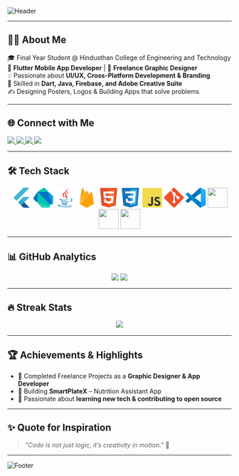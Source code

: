 <!-- Header -->
![Header](https://capsule-render.vercel.app/api?type=waving&color=0:00c6ff,100:0072ff&height=200&section=header&text=Hi%20👋,%20I'm%20Madhupriya%20G&fontSize=38&fontColor=fff&fontAlignY=35&desc=Flutter%20Developer%20|%20UI/UX%20Designer%20|%20Creative%20Thinker&descAlignY=55&descAlign=50)

---

## 👩‍💻 About Me  
🎓 Final Year Student @ Hindusthan College of Engineering and Technology  
📱 **Flutter Mobile App Developer** | 🎨 **Freelance Graphic Designer**  
💡 Passionate about **UI/UX, Cross-Platform Development & Branding**  
🔧 Skilled in **Dart, Java, Firebase, and Adobe Creative Suite**  
✍️ Designing Posters, Logos & Building Apps that solve problems  

---

## 🌐 Connect with Me  
<p align="left">
<a href="https://www.linkedin.com/in/madhu1436?utm_source=share&utm_campaign=share_via&utm_content=profile&utm_medium=android_app" target="_blank">
<img src="https://img.shields.io/badge/LinkedIn-0A66C2?style=for-the-badge&logo=linkedin&logoColor=white"/>
</a>
<a href="mailto:madhu.officialz1436@gmail.com">
<img src="https://img.shields.io/badge/Gmail-D14836?style=for-the-badge&logo=gmail&logoColor=white"/>
</a>
<a href="https://github.com/madhu1436" target="_blank">
<img src="https://img.shields.io/badge/GitHub-181717?style=for-the-badge&logo=github&logoColor=white"/>
</a>
<a href="https://www.figma.com" target="_blank">
<img src="https://img.shields.io/badge/Figma-F24E1E?style=for-the-badge&logo=figma&logoColor=white"/>
</a>
</p>

---

## 🛠️ Tech Stack  
<p align="center">
<img src="https://raw.githubusercontent.com/devicons/devicon/master/icons/flutter/flutter-original.svg" width="45" height="45"/>
<img src="https://raw.githubusercontent.com/devicons/devicon/master/icons/dart/dart-original.svg" width="45" height="45"/>
<img src="https://raw.githubusercontent.com/devicons/devicon/master/icons/java/java-original.svg" width="45" height="45"/>
<img src="https://raw.githubusercontent.com/devicons/devicon/master/icons/firebase/firebase-plain.svg" width="45" height="45"/>
<img src="https://raw.githubusercontent.com/devicons/devicon/master/icons/html5/html5-original.svg" width="45" height="45"/>
<img src="https://raw.githubusercontent.com/devicons/devicon/master/icons/css3/css3-original.svg" width="45" height="45"/>
<img src="https://raw.githubusercontent.com/devicons/devicon/master/icons/javascript/javascript-original.svg" width="45" height="45"/>
<img src="https://raw.githubusercontent.com/devicons/devicon/master/icons/git/git-original.svg" width="45" height="45"/>
<img src="https://raw.githubusercontent.com/devicons/devicon/master/icons/vscode/vscode-original.svg" width="45" height="45"/>
<img src="https://cdn.worldvectorlogo.com/logos/adobe-photoshop-2.svg" width="45" height="45"/>
<img src="https://cdn.worldvectorlogo.com/logos/adobe-illustrator-cc.svg" width="45" height="45"/>
<img src="https://cdn.worldvectorlogo.com/logos/figma-1.svg" width="45" height="45"/>
</p>

---

## 📊 GitHub Analytics  
<p align="center">
<img src="https://github-readme-stats.vercel.app/api?username=madhu1436&show_icons=true&theme=radical" height="160"/>
<img src="https://github-readme-stats.vercel.app/api/top-langs/?username=madhu1436&layout=compact&theme=radical" height="160"/>
</p>

---

## 🔥 Streak Stats  
<p align="center">
<img src="https://github-readme-streak-stats.herokuapp.com?username=madhu1436&theme=radical" height="180"/>
</p>

---

## 🏆 Achievements & Highlights  
- 💼 Completed Freelance Projects as a **Graphic Designer & App Developer**  
- 🚀 Building **SmartPlateX** – Nutrition Assistant App  
- 📌 Passionate about **learning new tech & contributing to open source**  

---

## ✨ Quote for Inspiration  
> *"Code is not just logic, it’s creativity in motion."* 🌟  

---

<!-- Footer -->
![Footer](https://capsule-render.vercel.app/api?type=waving&color=0:0072ff,100:00c6ff&height=120&section=footer)